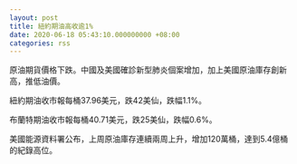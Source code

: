 ```yaml
---
layout: post
title: 紐約期油高收逾1%
date: 2020-06-18 05:43:10.000000000 +08:00
categories: rss
---
```


原油期貨價格下跌。中國及美國確診新型肺炎個案增加，加上美國原油庫存創新高，推低油價。

紐約期油收市報每桶37.96美元，跌42美仙，跌幅1.1%。

布蘭特期油收市報每桶40.71美元，跌25美仙，跌幅0.6%。

美國能源資料署公布，上周原油庫存連續兩周上升，增加120萬桶，達到5.4億桶的紀錄高位。
